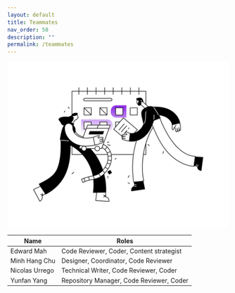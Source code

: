 ```yaml
---
layout: default
title: Teammates
nav_order: 50
description: ""
permalink: /teammates
---
```

![teammates-img.webp](teammates-img.webp)


Name | Roles
--|--
Edward Mah | Code Reviewer, Coder, Content strategist
Minh Hang Chu | Designer, Coordinator, Code Reviewer
Nicolas Urrego | Technical Writer, Code Reviewer, Coder
Yunfan Yang | Repository Manager, Code Reviewer, Coder
